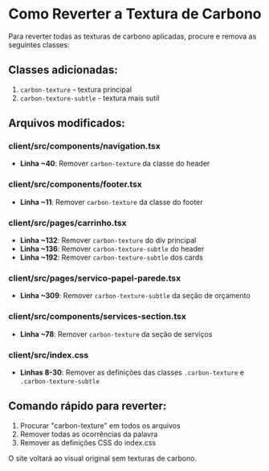 # Como Reverter a Textura de Carbono

Para reverter todas as texturas de carbono aplicadas, procure e remova as seguintes classes:

## Classes adicionadas:
1. `carbon-texture` - textura principal
2. `carbon-texture-subtle` - textura mais sutil

## Arquivos modificados:

### client/src/components/navigation.tsx
- **Linha ~40**: Remover `carbon-texture` da classe do header

### client/src/components/footer.tsx  
- **Linha ~11**: Remover `carbon-texture` da classe do footer

### client/src/pages/carrinho.tsx
- **Linha ~132**: Remover `carbon-texture` do div principal
- **Linha ~136**: Remover `carbon-texture-subtle` do header
- **Linha ~192**: Remover `carbon-texture-subtle` dos cards

### client/src/pages/servico-papel-parede.tsx
- **Linha ~309**: Remover `carbon-texture-subtle` da seção de orçamento

### client/src/components/services-section.tsx
- **Linha ~78**: Remover `carbon-texture` da seção de serviços

### client/src/index.css
- **Linhas 8-30**: Remover as definições das classes `.carbon-texture` e `.carbon-texture-subtle`

## Comando rápido para reverter:
1. Procurar "carbon-texture" em todos os arquivos
2. Remover todas as ocorrências da palavra
3. Remover as definições CSS do index.css

O site voltará ao visual original sem texturas de carbono.